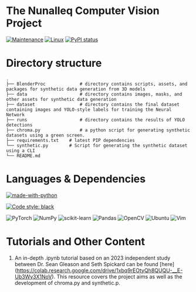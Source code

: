 # The Nunalleq Computer Vision Project


[![Maintenance](https://img.shields.io/badge/Maintained%3F-yes-green.svg)](https://GitHub.com/Naereen/StrapDown.js/graphs/commit-activity) [![Linux](https://svgshare.com/i/Zhy.svg)](https://svgshare.com/i/Zhy.svg) [![PyPI status](https://img.shields.io/pypi/status/ansicolortags.svg)](https://pypi.python.org/pypi/ansicolortags/)



# Directory structure



    .
    ├── BlenderProc             # directory contains scripts, assets, and packages for synthetic data generation from 3D models
    ├── data                    # directory contains images, masks, and other assets for synthetic data generation
    ├── dataset                 # directory contains the final dataset containing images and YOLO-style labels for training the Neural Network
    ├── runs                    # directory contains the results of YOLO detections 
    ├── chroma.py               # a python script for generating synthetic datasets using a green screen.
    ├── requirements.txt	# latest PIP dependencies 	
    └── synthetic.py		# Script for generating the synthetic dataset using a CLI 	
    └── README.md


# Languages & Dependencies 
[![made-with-python](https://img.shields.io/badge/Made%20with-Python-1f425f.svg)](https://www.python.org/)
 
[![Code style: black](https://img.shields.io/badge/code%20style-black-000000.svg)](https://github.com/psf/black)


![PyTorch](https://img.shields.io/badge/PyTorch-%23EE4C2C.svg?style=for-the-badge&logo=PyTorch&logoColor=white)
![NumPy](https://img.shields.io/badge/numpy-%23013243.svg?style=for-the-badge&logo=numpy&logoColor=white)
![scikit-learn](https://img.shields.io/badge/scikit--learn-%23F7931E.svg?style=for-the-badge&logo=scikit-learn&logoColor=white)
![Pandas](https://img.shields.io/badge/pandas-%23150458.svg?style=for-the-badge&logo=pandas&logoColor=white)
![OpenCV](https://img.shields.io/badge/opencv-%23white.svg?style=for-the-badge&logo=opencv&logoColor=white)
![Ubuntu](https://img.shields.io/badge/Ubuntu-E95420?style=for-the-badge&logo=ubuntu&logoColor=white) ![Vim](https://img.shields.io/badge/VIM-%2311AB00.svg?style=for-the-badge&logo=vim&logoColor=white)

# Tutorials and Other Content
1. An in-depth .ipynb tutorial based on an 2023 independent study between Dr. Sean Gleason and Seth Spickard can be found [here] (https://colab.research.google.com/drive/1xbq9rEOtyQh8QUQU-__E-Ub3Wy3X1NoV). This resource covers the project aims as well as the development of chroma.py and synthetic.p.

